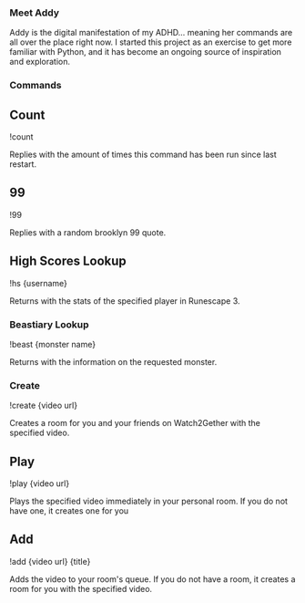 ### Meet Addy

Addy is the digital manifestation of my ADHD… meaning her commands are all over the place right now. I started this project as an exercise to get more familiar with Python, and it has become an ongoing source of inspiration and exploration.

### Commands

## Count

!count

Replies with the amount of times this command has been run since last restart.

## 99

!99

Replies with a random brooklyn 99 quote.

## High Scores Lookup

!hs {username}

Returns with the stats of the specified player in Runescape 3.

### Beastiary Lookup

!beast {monster name}

Returns with the information on the requested monster.

### Create

!create {video url}

Creates a room for you and your friends on Watch2Gether with the specified video.

## Play

!play {video url}

Plays the specified video immediately in your personal room. If you do not have one, it creates one for you

## Add

!add {video url} {title}

Adds the video to your room's queue. If you do not have a room, it creates a room for you with the specified video.
